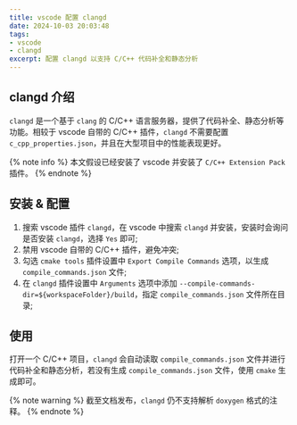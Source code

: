 ```yaml
---
title: vscode 配置 clangd
date: 2024-10-03 20:03:48
tags: 
- vscode
- clangd
excerpt: 配置 clangd 以支持 C/C++ 代码补全和静态分析
---
```


## clangd 介绍

`clangd` 是一个基于 `clang` 的 C/C++ 语言服务器，提供了代码补全、静态分析等功能。相较于 vscode 自带的 C/C++ 插件，`clangd` 不需要配置 `c_cpp_properties.json`，并且在大型项目中的性能表现更好。

{% note info  %}
本文假设已经安装了 vscode 并安装了 `C/C++ Extension Pack` 插件。
{% endnote %}

## 安装 & 配置

1. 搜索 vscode 插件 `clangd`，在 vscode 中搜索 `clangd` 并安装，安装时会询问是否安装 `clangd`，选择 `Yes` 即可;
2. 禁用 vscode 自带的 C/C++ 插件，避免冲突;
3. 勾选 `cmake tools` 插件设置中 `Export Compile Commands` 选项，以生成 `compile_commands.json` 文件;
4. 在 `clangd` 插件设置中 `Arguments` 选项中添加 `--compile-commands-dir=${workspaceFolder}/build`，指定 `compile_commands.json` 文件所在目录;

## 使用

打开一个 C/C++ 项目，`clangd` 会自动读取 `compile_commands.json` 文件并进行代码补全和静态分析，若没有生成 `compile_commands.json` 文件，使用 `cmake` 生成即可。

{% note warning  %}
截至文档发布，`clangd` 仍不支持解析 `doxygen` 格式的注释。
{% endnote %}
